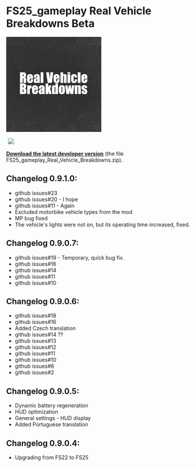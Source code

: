 # FS25_gameplay Real Vehicle Breakdowns Beta

![image](https://github.com/MathiasHun/FS25_Real_Vehicle_Breakdowns_Beta/blob/main/icon_vehicleBreakdown256.png)

<div style="display: inline-flex; align-items: center;">
  <a href="https://www.youtube.com/watch?v=nu9aUVNbP1o" target="_blank" style="display: inline-block;">
    <img src="https://upload.wikimedia.org/wikipedia/commons/b/b8/YouTube_play_button_icon_%282013%E2%80%932017%29.svg" 
         style="width: 100px; height: auto; margin-left: 5px;">
  </a>
</div>
</br>
<p dir="auto"><strong><a href="https://farmsim.bltfm.hu/infusions/bltfmhu_downloads_center/downloads.php?cat_id=4&dlc_id=5">Download the latest developer version</a></strong> (the file FS25_gameplay_Real_Vehicle_Breakdowns.zip).</p>

## Changelog 0.9.1.0:
- github issues#23
- github issues#20 - I hope
- github issues#11 - Again
- Excluded motorbike vehicle types from the mod
- MP bug fixed
- The vehicle's lights were not on, but its operating time increased, fixed.
 
## Changelog 0.9.0.7:
- github issues#19 - Temporary, quick bug fix.
- github issues#16
- github issues#14
- github issues#11
- github issues#10
  
## Changelog 0.9.0.6:
- github issues#18
- github issues#16
- Added Czech translation
- github issues#14 ??
- github issues#13
- github issues#12
- github issues#11
- github issues#10
- github issues#6
- github issues#2
  
## Changelog 0.9.0.5:
- Dynamic battery regeneration
- HUD optimization
- General settings - HUD display
- Added Portuguese translation

## Changelog 0.9.0.4:
- Upgrading from FS22 to FS25
